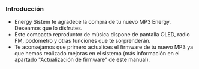 ### Introducción

* Energy Sistem te agradece la compra de tu nuevo MP3 Energy. Deseamos que lo disfrutes.
* Este compacto reproductor de música dispone de pantalla OLED, radio FM, podómetro y otras funciones que te sorprenderán.
* Te aconsejamos que primero actualices el firmware de tu nuevo MP3 ya que hemos realizado mejoras en el sistema (más información en el apartado "Actualización de firmware" de este manual).

